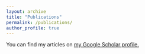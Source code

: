 ```yaml
---
layout: archive
title: "Publications"
permalink: /publications/
author_profile: true
---
```


You can find my articles on <u><a href="{https://scholar.google.com/citations?user=ynGzhugAAAAJ&hl=en&oi=ao}">my Google Scholar profile</a>.</u>
